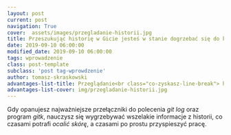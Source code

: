 ```yaml
---
layout: post
current: post
navigation: True
cover:  assets/images/przegladanie-historii.jpg
title: Przeszukując historię w Gicie jesteś w stanie dogrzebać się do każdej informacji
date: 2019-09-10 06:00:00
modified_date: 2019-09-10 06:00:00
tags: wprowadzenie
class: post-template
subclass: 'post tag-wprowdzenie'
author: tomasz-skraskowski
advantages-list-title: Przeglądanie<br class="co-zyskasz-line-break"> historii
advantages-list-cover: img/przegladanie-historii.jpg
---
```


Gdy opanujesz najważniejsze przełączniki do polecenia _git log_ oraz program _gitk_, nauczysz się wygrzebywać wszelakie informacje z historii, co czasami potrafi _ocalić skórę_, a czasami po prostu przyspieszyć pracę.
